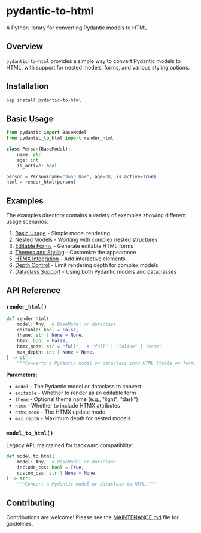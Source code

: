 # pydantic-to-html

A Python library for converting Pydantic models to HTML.

## Overview

`pydantic-to-html` provides a simple way to convert Pydantic models to HTML, with support for nested models, forms, and various styling options.

## Installation

```bash
pip install pydantic-to-html
```

## Basic Usage

```python
from pydantic import BaseModel
from pydantic_to_html import render_html

class Person(BaseModel):
    name: str
    age: int
    is_active: bool

person = Person(name="John Doe", age=30, is_active=True)
html = render_html(person)
```

## Examples

The examples directory contains a variety of examples showing different usage scenarios:

1. [Basic Usage](examples/01_basic_usage.py) - Simple model rendering
2. [Nested Models](examples/02_nested_models.py) - Working with complex nested structures
3. [Editable Forms](examples/03_editable_forms.py) - Generate editable HTML forms
4. [Themes and Styling](examples/04_themes_and_styling.py) - Customize the appearance
5. [HTMX Integration](examples/05_htmx_integration.py) - Add interactive elements
6. [Depth Control](examples/06_depth_control.py) - Limit rendering depth for complex models
7. [Dataclass Support](examples/07_dataclass_support.py) - Using both Pydantic models and dataclasses

## API Reference

### `render_html()`

```python
def render_html(
    model: Any,  # BaseModel or dataclass
    editable: bool = False,
    theme: str | None = None,
    htmx: bool = False,
    htmx_mode: str = "full",  # "full" | "inline" | "none"
    max_depth: int | None = None,
) -> str:
    """Converts a Pydantic model or dataclass into HTML (table or form)."""
```

**Parameters:**
- `model` - The Pydantic model or dataclass to convert
- `editable` - Whether to render as an editable form
- `theme` - Optional theme name (e.g., "light", "dark")
- `htmx` - Whether to include HTMX attributes
- `htmx_mode` - The HTMX update mode
- `max_depth` - Maximum depth for nested models

### `model_to_html()`

Legacy API, maintained for backward compatibility:

```python
def model_to_html(
    model: Any,  # BaseModel or dataclass
    include_css: bool = True,
    custom_css: str | None = None,
) -> str:
    """Convert a Pydantic model or dataclass to HTML."""
```

## Contributing

Contributions are welcome! Please see the [MAINTENANCE.md](MAINTENANCE.md) file for guidelines.